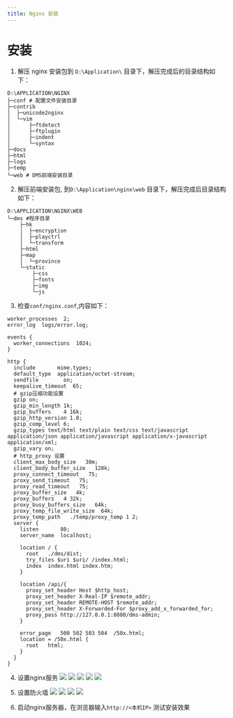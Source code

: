 ```yaml
---
title: Nginx 安装
---
```

# 安装

1. 解压 nginx 安装包到 `D:\Application\` 目录下，解压完成后的目录结构如下：
```shell
D:\APPLICATION\NGINX
├─conf # 配置文件安装目录
├─contrib
│  ├─unicode2nginx
│  └─vim
│      ├─ftdetect
│      ├─ftplugin
│      ├─indent
│      └─syntax
├─docs
├─html
├─logs
├─temp
└─web # DMS前端安装目录
```
2. 解压前端安装包, 到`D:\Application\nginx\web` 目录下，解压完成后目录结构如下：
```shell
D:\APPLICATION\NGINX\WEB
└─dms #程序目录
    ├─hk
    │  ├─encryption
    │  ├─playctrl
    │  └─transform
    ├─html
    ├─map
    │  └─province
    └─static
        ├─css
        ├─fonts
        ├─img
        └─js
```
3. 检查`conf/nginx.conf`,内容如下：
```nginx configuration
worker_processes  2;
error_log  logs/error.log;

events {
  worker_connections  1024;
}

http {
  include       mime.types;
  default_type  application/octet-stream;
  sendfile        on;
  keepalive_timeout  65;
  # gzip压缩功能设置
  gzip on;
  gzip_min_length 1k;
  gzip_buffers    4 16k;
  gzip_http_version 1.0;
  gzip_comp_level 6;
  gzip_types text/html text/plain text/css text/javascript application/json application/javascript application/x-javascript application/xml;
  gzip_vary on;
  # http_proxy 设置
  client_max_body_size   30m;
  client_body_buffer_size   128k;
  proxy_connect_timeout   75;
  proxy_send_timeout   75;
  proxy_read_timeout   75;
  proxy_buffer_size   4k;
  proxy_buffers   4 32k;
  proxy_busy_buffers_size   64k;
  proxy_temp_file_write_size  64k;
  proxy_temp_path   ./temp/proxy_temp 1 2;
  server {
    listen       80;
    server_name  localhost;

    location / {
      root   ./dms/dist;
      try_files $uri $uri/ /index.html;
      index  index.html index.htm;
    }

    location /api/{
      proxy_set_header Host $http_host;
      proxy_set_header X-Real-IP $remote_addr;
      proxy_set_header REMOTE-HOST $remote_addr;
      proxy_set_header X-Forwarded-For $proxy_add_x_forwarded_for;
      proxy_pass http://127.0.0.1:8080/dms-admin;
    }

    error_page   500 502 503 504  /50x.html;
    location = /50x.html {
      root   html;
    }
  }
}

```
4. 设置nginx服务
 ![](./nginx/01.png)
   ![](./nginx/02.png)
   ![](./nginx/03.png)
   ![](./nginx/04.png)
   ![](./nginx/05.png)
5. 设置防火墙 
![](./nginx/06.png)
![](./nginx/07.png)
![](./nginx/firewall.png)
![](./nginx/firewall_port.png)

6. 启动nginx服务器，在浏览器输入`http://<本机IP>` 测试安装效果
